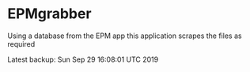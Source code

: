 # EPMgrabber
Using a database from the EPM app this application scrapes the files as required


Latest backup: Sun Sep 29 16:08:01 UTC 2019
